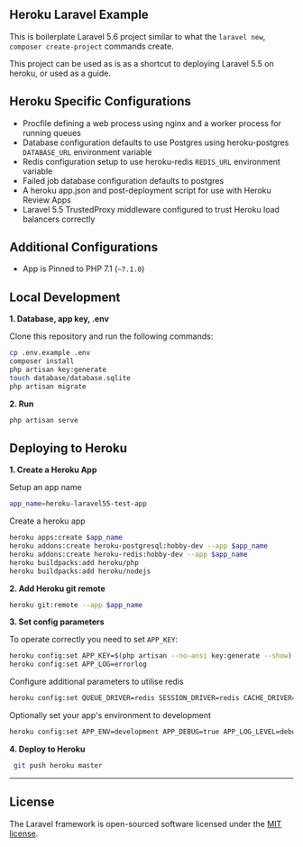 
## Heroku Laravel Example

This is boilerplate Laravel 5.6 project similar to what the `laravel new`, `composer create-project` commands create.

This project can be used as is as a shortcut to deploying Laravel 5.5 on heroku, or used as a guide.

## Heroku Specific Configurations

- Procfile defining a web process using nginx and a worker process for running queues
- Database configuration defaults to use Postgres using heroku-postgres `DATABASE_URL` environment variable
- Redis configuration setup to use heroku-redis `REDIS_URL` environment variable
- Failed job database configuration defaults to postgres
- A heroku app.json and post-deployment script for use with Heroku Review Apps
- Laravel 5.5 TrustedProxy middleware configured to trust Heroku load balancers correctly  

## Additional Configurations

- App is Pinned to PHP 7.1 (`~7.1.0`)

## Local Development

**1. Database, app key, .env**

Clone this repository and run the following commands:

```sh
cp .env.example .env
composer install
php artisan key:generate
touch database/database.sqlite
php artisan migrate
```

**2. Run**

```sh
php artisan serve
```

## Deploying to Heroku

**1. Create a Heroku App**

Setup an app name

```sh
app_name=heroku-laravel55-test-app
```

Create a heroku app

```sh
heroku apps:create $app_name
heroku addons:create heroku-postgresql:hobby-dev --app $app_name
heroku addons:create heroku-redis:hobby-dev --app $app_name
heroku buildpacks:add heroku/php
heroku buildpacks:add heroku/nodejs
```

**2. Add Heroku git remote**

```sh
heroku git:remote --app $app_name
```

**3. Set config parameters**

To operate correctly you need to set `APP_KEY`:

```sh
heroku config:set APP_KEY=$(php artisan --no-ansi key:generate --show)
heroku config:set APP_LOG=errorlog 
```

Configure additional parameters to utilise redis

```sh
heroku config:set QUEUE_DRIVER=redis SESSION_DRIVER=redis CACHE_DRIVER=redis
```

Optionally set your app's environment to development

```sh
heroku config:set APP_ENV=development APP_DEBUG=true APP_LOG_LEVEL=debug
```

**4. Deploy to Heroku**

```sh
 git push heroku master
```

---

## License

The Laravel framework is open-sourced software licensed under the [MIT license](http://opensource.org/licenses/MIT).
